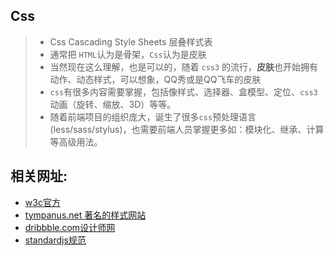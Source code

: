 ## Css

> * Css Cascading Style Sheets 层叠样式表
> * 通常把 `HTML`认为是骨架，`Css`认为是皮肤
> * 当然现在这么理解，也是可以的，随着 `css3` 的流行，**皮肤**也开始拥有动作、动态样式，可以想象，QQ秀或是QQ飞车的皮肤
> * `css`有很多内容需要掌握，包括像样式、选择器、盒模型、定位、`css3`动画（旋转、缩放、3D）等等。
> * 随着前端项目的组织庞大，诞生了很多`css`预处理语言(less/sass/stylus)，也需要前端人员掌握更多如：模块化、继承、计算等高级用法。


## 相关网址:

* [w3c官方](https://www.w3.org/Style/CSS/translating)
* [tympanus.net 著名的样式网站](https://tympanus.net/)
* [dribbble.com设计师网](https://dribbble.com/)
* [standardjs规范](https://standardjs.com/index.html)
